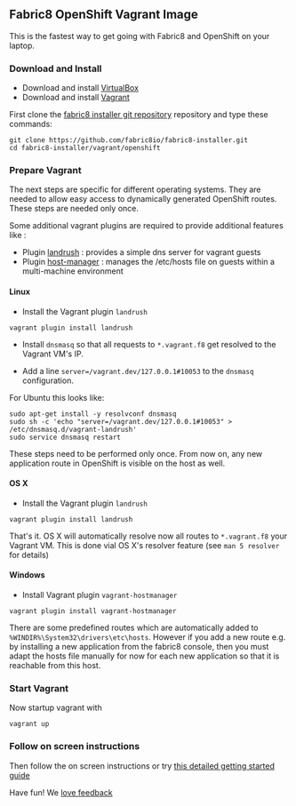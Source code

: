 ## Fabric8 OpenShift Vagrant Image

This is the fastest way to get going with Fabric8 and OpenShift on your laptop.

### Download and Install

* Download and install [VirtualBox](https://www.virtualbox.org/wiki/Downloads)
* Download and install [Vagrant](http://www.vagrantup.com/downloads.html)

First clone the [fabric8 installer git repository](https://github.com/fabric8io/fabric8-installer) repository and type these commands:

```
git clone https://github.com/fabric8io/fabric8-installer.git
cd fabric8-installer/vagrant/openshift
```

### Prepare Vagrant

The next steps are specific for different operating systems. They are needed to allow easy access to
dynamically generated OpenShift routes. These steps are needed only once.

Some additional vagrant plugins are required to provide additional features like :
* Plugin [landrush](https://github.com/phinze/landrush) : provides a simple dns server for vagrant guests
* Plugin [host-manager](https://github.com/smdahlen/vagrant-hostmanager) : manages the /etc/hosts file on guests within a multi-machine environment

#### Linux

* Install the Vagrant plugin `landrush`

````
vagrant plugin install landrush
````

* Install `dnsmasq` so that all requests to `*.vagrant.f8` get resolved to the Vagrant VM's IP.

* Add a line `server=/vagrant.dev/127.0.0.1#10053` to the `dnsmasq` configuration.

For Ubuntu this looks like:

````
sudo apt-get install -y resolvconf dnsmasq
sudo sh -c 'echo "server=/vagrant.dev/127.0.0.1#10053" > /etc/dnsmasq.d/vagrant-landrush'
sudo service dnsmasq restart
````

These steps need to be performed only once. From now on, any new application route in OpenShift is visible on the host
as well.

#### OS X

* Install the Vagrant plugin `landrush`

````
vagrant plugin install landrush
````

That's it. OS X will automatically resolve now all routes to `*.vagrant.f8` your Vagrant VM. This is done vial OS X's resolver feature
(see `man 5 resolver` for details)

#### Windows

* Install Vagrant plugin `vagrant-hostmanager`

````
vagrant plugin install vagrant-hostmanager
````

There are some predefined routes which are automatically added to `%WINDIR%\System32\drivers\etc\hosts`. However if you
add a new route e.g. by installing a new application from the fabric8 console, then you must adapt the hosts file manually
for now for each new application so that it is reachable from this host.

### Start Vagrant

Now startup vagrant with

```
vagrant up
```

### Follow on screen instructions

Then follow the on screen instructions or try [this detailed getting started guide](http://fabric8.io/guide/getStartedVagrant.html)

Have fun! We [love feedback](http://fabric8.io/community/)
